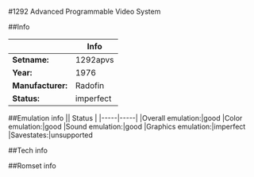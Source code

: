 #1292 Advanced Programmable Video System

##Info

||Info|
|-----|-----|
|**Setname:**|1292apvs
|**Year:**|1976
|**Manufacturer:**|Radofin
|**Status:**|imperfect

##Emulation info
|| Status |
|-----|-----|
|Overall emulation:|good
|Color emulation:|good
|Sound emulation:|good
|Graphics emulation:|imperfect
|Savestates:|unsupported

##Tech info

##Romset info

<!--- START OF EDITED COMMENT DO NOT TOUCH TEXT ABOVE-->
